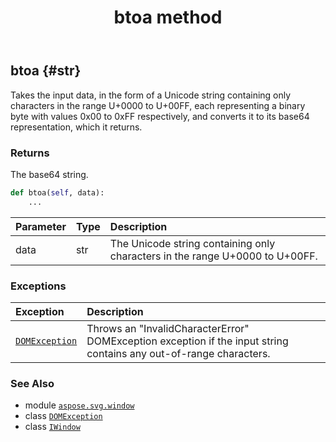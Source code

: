 ﻿---
title: btoa method
second_title: Aspose.SVG for Python via .NET API References
description: 
type: docs
weight: 50
url: /python-net/aspose.svg.window/iwindow/btoa/
is_root: false
---

## btoa {#str}

Takes the input data, in the form of a Unicode string containing only characters in the range U+0000 to U+00FF,
each representing a binary byte with values 0x00 to 0xFF respectively, and converts it to its base64 representation, which it returns.


### Returns 


The base64 string.


```python
def btoa(self, data):
    ...
```


| Parameter | Type | Description |
| :- | :- | :- |
| data | str | The Unicode string containing only characters in the range U+0000 to U+00FF. |
### Exceptions
| Exception | Description |
| :- | :- |
| [`DOMException`](/svg/python-net/aspose.svg.dom/domexception) | Throws an "InvalidCharacterError" DOMException exception if the input string contains any out-of-range characters. |





### See Also
* module [`aspose.svg.window`](../../)
* class [`DOMException`](/svg/python-net/aspose.svg.dom/domexception)
* class [`IWindow`](/svg/python-net/aspose.svg.window/iwindow)
